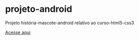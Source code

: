 # projeto-android
 Projeto história-mascote-android relativo ao curso-html5-css3

 <p>
    <a href="https://dionatan2019rodrigues.github.io/projeto-android" target="_blank" rel="external">Acesse aqui</a>
 </p>

